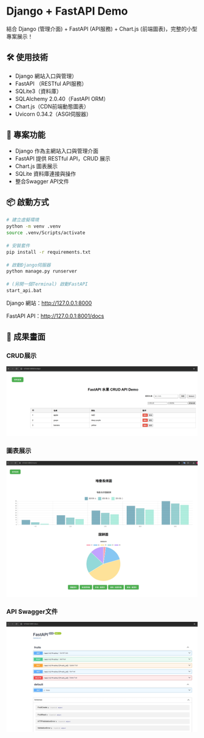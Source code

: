 # Django + FastAPI Demo
結合 Django (管理介面) + FastAPI (API服務) + Chart.js (前端圖表)，完整的小型專案展示！

## 🛠 使用技術
- Django 網站入口與管理）
- FastAPI （RESTful API服務）
- SQLite3（資料庫）
- SQLAlchemy 2.0.40（FastAPI ORM）
- Chart.js（CDN前端動態圖表）
- Uvicorn 0.34.2（ASGI伺服器）

## 🚀 專案功能
- Django 作為主網站入口與管理介面
- FastAPI 提供 RESTful API，CRUD 展示
- Chart.js 圖表展示
- SQLite 資料庫連接與操作
- 整合Swagger API文件

## 📦 啟動方式

```bash
# 建立虛擬環境
python -m venv .venv
source .venv/Scripts/activate

# 安裝套件
pip install -r requirements.txt

# 啟動Django伺服器
python manage.py runserver

# (另開一個Terminal) 啟動FastAPI
start_api.bat
```

Django 網站：http://127.0.0.1:8000

FastAPI API：http://127.0.0.1:8001/docs

## 🎯 成果畫面

### CRUD展示
![CRUD UI](./images/crud_ui.jpg)

### 圖表展示
![圖表 UI](./images/chartjs_ui.jpg)

### API Swagger文件
![Swagger](./images/swagger.jpg)
